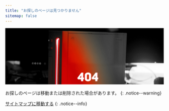 ```yaml
---
title: "お探しのページは見つかりません"
sitemap: false
---
```


![](/images/main-pages/Wii_Red_404.jpg)

お探しのページは移動または削除された場合があります。
{: .notice--warning}

[サイトマップに移動する](site-navigation)
{: .notice--info}

